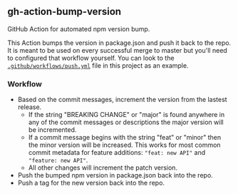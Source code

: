 ## gh-action-bump-version

GitHub Action for automated npm version bump.

This Action bumps the version in package.json and push it back to the repo. 
It is meant to be used on every successful merge to master but 
you'll need to configured that workflow yourself. You can look to the
[`.github/workflows/push.yml`](./.github/workflows/push.yml) file in this project as an example.

### Workflow

* Based on the commit messages, increment the version from the lastest release.
  * If the string "BREAKING CHANGE" or "major" is found anywhere in any of the commit messages or descriptions the major 
    version will be incremented.
  * If a commit message begins with the string "feat" or "minor" then the minor version will be increased. This works
    for most common commit metadata for feature additions: `"feat: new API"` and `"feature: new API"`.
  * All other changes will increment the patch version.
* Push the bumped npm version in package.json back into the repo.
* Push a tag for the new version back into the repo.
